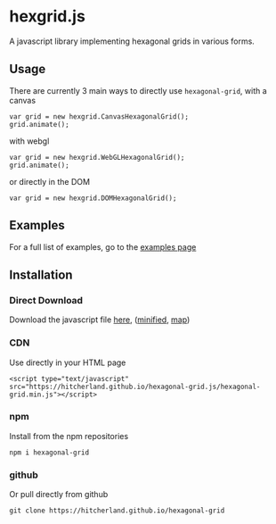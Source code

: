 # hexgrid.js

A javascript library implementing hexagonal grids in various forms.

## Usage
There are currently 3 main ways to directly use `hexagonal-grid`, with a canvas
    
    var grid = new hexgrid.CanvasHexagonalGrid();
    grid.animate();

with webgl

    var grid = new hexgrid.WebGLHexagonalGrid();
    grid.animate();

or directly in the DOM

    var grid = new hexgrid.DOMHexagonalGrid();

## Examples
For a full list of examples, go to the [examples page](https://hitcherland.github.io/hexagonal-grid.js/examples)

## Installation
### Direct Download
Download the javascript file [here](https://hitcherland.github.io/hexagonal-grid.js/hexagonal-grid.js), 
([minified](https://hitcherland.github.io/hexagonal-grid.js/hexagonal-grid.min.js), 
[map](https://hitcherland.github.io/hexagonal-grid.js/hexagonal-grid.min.js.map))

### CDN
Use directly in your HTML page

    <script type="text/javascript" src="https://hitcherland.github.io/hexagonal-grid.js/hexagonal-grid.min.js"></script>

### npm
Install from the npm repositories

    npm i hexagonal-grid

### github
Or pull directly from github

    git clone https://hitcherland.github.io/hexagonal-grid


